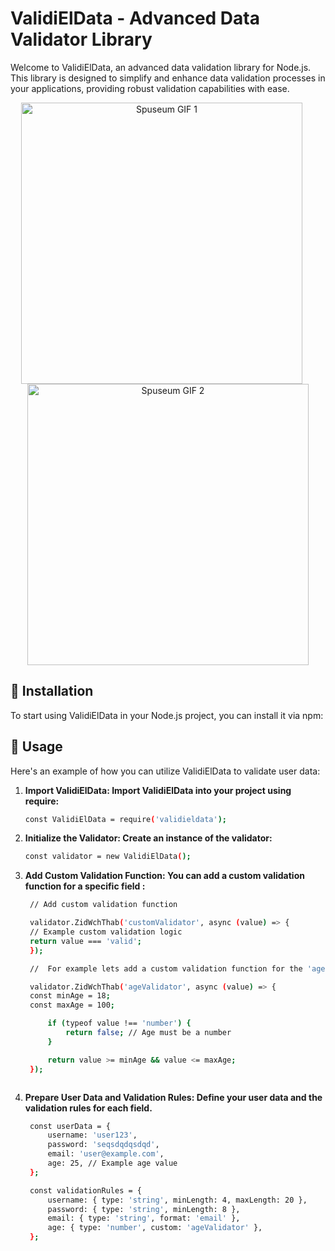 # ValidiElData - Advanced Data Validator Library

Welcome to ValidiElData, an advanced data validation library for Node.js. This library is designed to simplify and enhance data validation processes in your applications, providing robust validation capabilities with ease.
 
<div align="center">
  <img src="https://github.com/sprdgx/WebGifs/raw/main/Spuseum.gif" alt="Spuseum GIF 1" width="450px" style="display: inline-block; margin-right: 20px;" />
  <img src="https://github.com/sprdgx/WebGifs/raw/main/Spuseum2.gif" alt="Spuseum GIF 2" width="450px" style="display: inline-block;" />
</div>

## 🚀 Installation

To start using ValidiElData in your Node.js project, you can install it via npm:

## 🔧 Usage

Here's an example of how you can utilize ValidiElData to validate user data:

1. **Import ValidiElData: Import ValidiElData into your project using require:**

   ```bash
   const ValidiElData = require('validieldata');

2. **Initialize the Validator: Create an instance of the validator:**
   
   ```bash
   const validator = new ValidiElData();
   
3. **Add Custom Validation Function: You can add a custom validation function for a specific field :**

   ```bash   
    // Add custom validation function

    validator.ZidWchThab('customValidator', async (value) => {
    // Example custom validation logic
    return value === 'valid';
    });

    //  For example lets add a custom validation function for the 'age' field:

    validator.ZidWchThab('ageValidator', async (value) => {
    const minAge = 18;
    const maxAge = 100;

        if (typeof value !== 'number') {
            return false; // Age must be a number
        }

        return value >= minAge && value <= maxAge;
    });



4. **Prepare User Data and Validation Rules: Define your user data and the validation rules for each field.**

   ```bash
    const userData = {
        username: 'user123',
        password: 'seqsdqdqsdqd',
        email: 'user@example.com',
        age: 25, // Example age value
    };

    const validationRules = {
        username: { type: 'string', minLength: 4, maxLength: 20 },
        password: { type: 'string', minLength: 8 },
        email: { type: 'string', format: 'email' },
        age: { type: 'number', custom: 'ageValidator' },
    };

